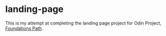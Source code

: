 # landing-page

This is my attempt at completing the landing page project for Odin Project, [Foundations Path](https://www.theodinproject.com/paths/foundations/).
